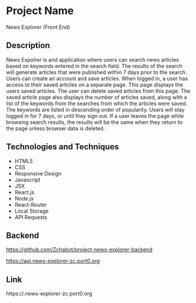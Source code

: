 # Project Name

News Explorer (Front End)

## Description

News Expolrer is and application where users can search news articles based on keywords entered in the search field. The results of the search will generate articles that were published within 7 days prior to the search. Users can create an account and save articles. When logged in, a user has access to their saved articles on a separate page. This page displays the users saved articles. The user can delete saved articles from this page. The saved article page also displays the number of articles saved, along with a list of the keywords from the searches from which the articles were saved. The keywords are listed in descending order of popularity. Users will stay logged in for 7 days, or until they sign out. If a user leaves the page while browsing search results, the results will be the same when they return to the page unless browser data is deleted.

## Technologies and Techniques

- HTML5
- CSS
- Responsive Design
- Javascript
- JSX
- React.js
- Node.js
- React-Router
- Local Storage
- API Requests

## Backend

https://github.com/Zchabot/project-news-explorer-backend

https://api.news-explorer-zc.port0.org

## Link

https://.news-explorer-zc.port0.org
